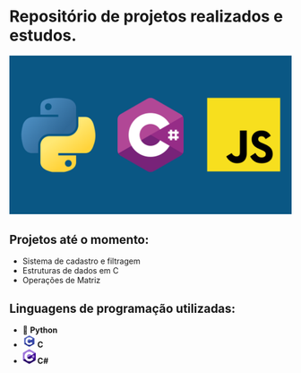 # Repositório de projetos realizados e estudos.
![Faixa Linguagens](./imagens/faixa_linguagens.png)
## Projetos até o momento:
- Sistema de cadastro e filtragem
- Estruturas de dados em C
- Operações de Matriz

## Linguagens de programação utilizadas:
- 🐍 <strong>Python</strong>
-  <img src="./imagens/imagem_c.png" width="23" alt="Icone linguagem C"><strong> C</strong>
- <img src="./imagens/imagem_csharp.png" width="23" alt="Icone linguagem C#"><strong> C#</strong>

